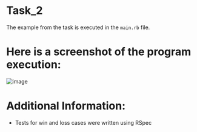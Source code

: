 # Task_2
The example from the task is executed in the ```main.rb``` file.
# Here is a screenshot of the program execution:
![image](https://user-images.githubusercontent.com/57140993/124531118-7f38ae80-de16-11eb-97ff-b4a103360263.png)
# Additional Information:
- Tests for win and loss cases were written using RSpec
